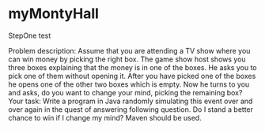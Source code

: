 # myMontyHall
StepOne test


Problem description:
Assume that you are attending a TV show where you can win money by picking the right box. 
The game show host shows you three boxes explaining that the money is in one of the boxes.
He asks you to pick one of them without opening it. After you have picked one of the boxes he opens one of the other two boxes which
is empty. Now he turns to you and asks, do you want to change your mind, picking the remaining box?
Your task:
Write a program in Java randomly simulating this event over and over again in the quest of answering following question.
Do I stand a better chance to win if I change my mind? Maven should be used.
